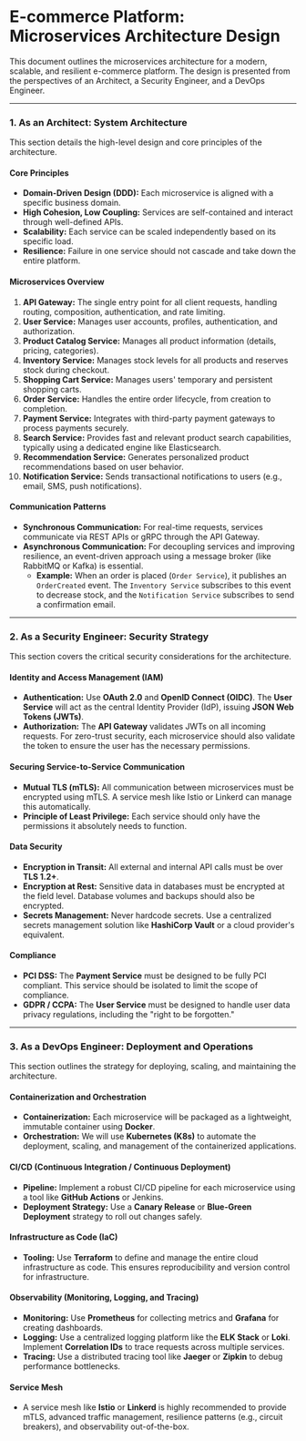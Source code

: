 # E-commerce Platform: Microservices Architecture Design

This document outlines the microservices architecture for a modern, scalable, and resilient e-commerce platform. The design is presented from the perspectives of an Architect, a Security Engineer, and a DevOps Engineer.

---

### **1. As an Architect: System Architecture**

This section details the high-level design and core principles of the architecture.

#### **Core Principles**

*   **Domain-Driven Design (DDD):** Each microservice is aligned with a specific business domain.
*   **High Cohesion, Low Coupling:** Services are self-contained and interact through well-defined APIs.
*   **Scalability:** Each service can be scaled independently based on its specific load.
*   **Resilience:** Failure in one service should not cascade and take down the entire platform.

#### **Microservices Overview**

1.  **API Gateway:** The single entry point for all client requests, handling routing, composition, authentication, and rate limiting.
2.  **User Service:** Manages user accounts, profiles, authentication, and authorization.
3.  **Product Catalog Service:** Manages all product information (details, pricing, categories).
4.  **Inventory Service:** Manages stock levels for all products and reserves stock during checkout.
5.  **Shopping Cart Service:** Manages users' temporary and persistent shopping carts.
6.  **Order Service:** Handles the entire order lifecycle, from creation to completion.
7.  **Payment Service:** Integrates with third-party payment gateways to process payments securely.
8.  **Search Service:** Provides fast and relevant product search capabilities, typically using a dedicated engine like Elasticsearch.
9.  **Recommendation Service:** Generates personalized product recommendations based on user behavior.
10. **Notification Service:** Sends transactional notifications to users (e.g., email, SMS, push notifications).

#### **Communication Patterns**

*   **Synchronous Communication:** For real-time requests, services communicate via REST APIs or gRPC through the API Gateway.
*   **Asynchronous Communication:** For decoupling services and improving resilience, an event-driven approach using a message broker (like RabbitMQ or Kafka) is essential.
    *   **Example:** When an order is placed (`Order Service`), it publishes an `OrderCreated` event. The `Inventory Service` subscribes to this event to decrease stock, and the `Notification Service` subscribes to send a confirmation email.

---

### **2. As a Security Engineer: Security Strategy**

This section covers the critical security considerations for the architecture.

#### **Identity and Access Management (IAM)**

*   **Authentication:** Use **OAuth 2.0** and **OpenID Connect (OIDC)**. The **User Service** will act as the central Identity Provider (IdP), issuing **JSON Web Tokens (JWTs)**.
*   **Authorization:** The **API Gateway** validates JWTs on all incoming requests. For zero-trust security, each microservice should also validate the token to ensure the user has the necessary permissions.

#### **Securing Service-to-Service Communication**

*   **Mutual TLS (mTLS):** All communication between microservices must be encrypted using mTLS. A service mesh like Istio or Linkerd can manage this automatically.
*   **Principle of Least Privilege:** Each service should only have the permissions it absolutely needs to function.

#### **Data Security**

*   **Encryption in Transit:** All external and internal API calls must be over **TLS 1.2+**.
*   **Encryption at Rest:** Sensitive data in databases must be encrypted at the field level. Database volumes and backups should also be encrypted.
*   **Secrets Management:** Never hardcode secrets. Use a centralized secrets management solution like **HashiCorp Vault** or a cloud provider's equivalent.

#### **Compliance**

*   **PCI DSS:** The **Payment Service** must be designed to be fully PCI compliant. This service should be isolated to limit the scope of compliance.
*   **GDPR / CCPA:** The **User Service** must be designed to handle user data privacy regulations, including the "right to be forgotten."

---

### **3. As a DevOps Engineer: Deployment and Operations**

This section outlines the strategy for deploying, scaling, and maintaining the architecture.

#### **Containerization and Orchestration**

*   **Containerization:** Each microservice will be packaged as a lightweight, immutable container using **Docker**.
*   **Orchestration:** We will use **Kubernetes (K8s)** to automate the deployment, scaling, and management of the containerized applications.

#### **CI/CD (Continuous Integration / Continuous Deployment)**

*   **Pipeline:** Implement a robust CI/CD pipeline for each microservice using a tool like **GitHub Actions** or Jenkins.
*   **Deployment Strategy:** Use a **Canary Release** or **Blue-Green Deployment** strategy to roll out changes safely.

#### **Infrastructure as Code (IaC)**

*   **Tooling:** Use **Terraform** to define and manage the entire cloud infrastructure as code. This ensures reproducibility and version control for infrastructure.

#### **Observability (Monitoring, Logging, and Tracing)**

*   **Monitoring:** Use **Prometheus** for collecting metrics and **Grafana** for creating dashboards.
*   **Logging:** Use a centralized logging platform like the **ELK Stack** or **Loki**. Implement **Correlation IDs** to trace requests across multiple services.
*   **Tracing:** Use a distributed tracing tool like **Jaeger** or **Zipkin** to debug performance bottlenecks.

#### **Service Mesh**

*   A service mesh like **Istio** or **Linkerd** is highly recommended to provide mTLS, advanced traffic management, resilience patterns (e.g., circuit breakers), and observability out-of-the-box.
